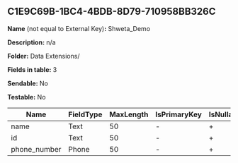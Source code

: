 ## C1E9C69B-1BC4-4BDB-8D79-710958BB326C

**Name** (not equal to External Key)**:** Shweta_Demo

**Description:** n/a

**Folder:** Data Extensions/

**Fields in table:** 3

**Sendable:** No

**Testable:** No

| Name | FieldType | MaxLength | IsPrimaryKey | IsNullable | DefaultValue |
| --- | --- | --- | --- | --- | --- |
| name | Text | 50 | - | + |  |
| id | Text | 50 | - | + |  |
| phone_number | Phone | 50 | - | + |  |
